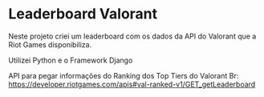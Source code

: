 # Leaderboard Valorant
Neste projeto criei um leaderboard com os dados da API do Valorant que a Riot Games disponibiliza. <br/>

Utilizei Python e o Framework Django

API para pegar informações do Ranking dos Top Tiers do Valorant Br: https://developer.riotgames.com/apis#val-ranked-v1/GET_getLeaderboard
